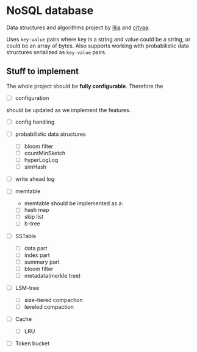 # NoSQL database

Data structures and algorithms project by [Ilija](https://github.com/idzaaa9) and [citvaa](https://github.com/citvaa).

Uses `key:value` pairs where key is a string and value could be a string, or could be an array of bytes.
Also supports working with probabilistic data structures serialized as `key:value` pairs.

## Stuff to implement

The whole project should be **fully configurable**. Therefore the 
- [ ] configuration

should be updated as we implement the features.

- [ ] config handling
- [ ] probabilistic data structures
  - [ ] bloom filter
  - [ ] countMinSketch
  - [ ] hyperLogLog
  - [ ] simHash
- [ ] write ahead log
- [ ] memtable
  - memtable should be implemented as a:
  - [ ] hash map
  - [ ] skip list
  - [ ] b-tree
- [ ] SSTable
  - [ ] data part
  - [ ] index part
  - [ ] summary part
  - [ ] bloom filter
  - [ ] metadata(merkle tree)
- [ ] LSM-tree
  - [ ] size-tiered compaction
  - [ ] leveled compaction
- [ ] Cache
  - [ ] LRU
- [ ] Token bucket

